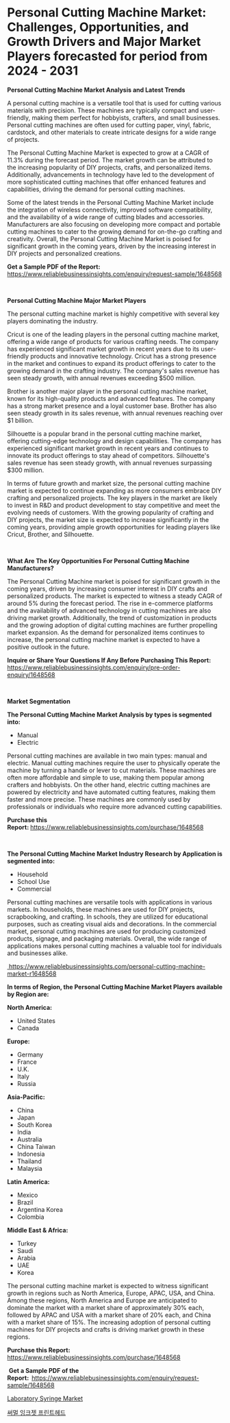 <p><h1>Personal Cutting Machine Market: Challenges, Opportunities, and Growth Drivers and Major Market Players forecasted for period from 2024 - 2031</h1></p><p><strong>Personal Cutting Machine Market Analysis and Latest Trends</strong></p>
<p><p>A personal cutting machine is a versatile tool that is used for cutting various materials with precision. These machines are typically compact and user-friendly, making them perfect for hobbyists, crafters, and small businesses. Personal cutting machines are often used for cutting paper, vinyl, fabric, cardstock, and other materials to create intricate designs for a wide range of projects.</p><p>The Personal Cutting Machine Market is expected to grow at a CAGR of 11.3% during the forecast period. The market growth can be attributed to the increasing popularity of DIY projects, crafts, and personalized items. Additionally, advancements in technology have led to the development of more sophisticated cutting machines that offer enhanced features and capabilities, driving the demand for personal cutting machines.</p><p>Some of the latest trends in the Personal Cutting Machine Market include the integration of wireless connectivity, improved software compatibility, and the availability of a wide range of cutting blades and accessories. Manufacturers are also focusing on developing more compact and portable cutting machines to cater to the growing demand for on-the-go crafting and creativity. Overall, the Personal Cutting Machine Market is poised for significant growth in the coming years, driven by the increasing interest in DIY projects and personalized creations.</p></p>
<p><strong>Get a Sample PDF of the Report:&nbsp;</strong> <a href="https://www.reliablebusinessinsights.com/enquiry/request-sample/1648568">https://www.reliablebusinessinsights.com/enquiry/request-sample/1648568</a></p>
<p>&nbsp;</p>
<p><strong>Personal Cutting Machine Major Market Players</strong></p>
<p><p>The personal cutting machine market is highly competitive with several key players dominating the industry. </p><p>Cricut is one of the leading players in the personal cutting machine market, offering a wide range of products for various crafting needs. The company has experienced significant market growth in recent years due to its user-friendly products and innovative technology. Cricut has a strong presence in the market and continues to expand its product offerings to cater to the growing demand in the crafting industry. The company's sales revenue has seen steady growth, with annual revenues exceeding $500 million.</p><p>Brother is another major player in the personal cutting machine market, known for its high-quality products and advanced features. The company has a strong market presence and a loyal customer base. Brother has also seen steady growth in its sales revenue, with annual revenues reaching over $1 billion.</p><p>Silhouette is a popular brand in the personal cutting machine market, offering cutting-edge technology and design capabilities. The company has experienced significant market growth in recent years and continues to innovate its product offerings to stay ahead of competitors. Silhouette's sales revenue has seen steady growth, with annual revenues surpassing $300 million.</p><p>In terms of future growth and market size, the personal cutting machine market is expected to continue expanding as more consumers embrace DIY crafting and personalized projects. The key players in the market are likely to invest in R&D and product development to stay competitive and meet the evolving needs of customers. With the growing popularity of crafting and DIY projects, the market size is expected to increase significantly in the coming years, providing ample growth opportunities for leading players like Cricut, Brother, and Silhouette.</p></p>
<p>&nbsp;</p>
<p><strong>What Are The Key Opportunities For Personal Cutting Machine Manufacturers?</strong></p>
<p><p>The Personal Cutting Machine market is poised for significant growth in the coming years, driven by increasing consumer interest in DIY crafts and personalized products. The market is expected to witness a steady CAGR of around 5% during the forecast period. The rise in e-commerce platforms and the availability of advanced technology in cutting machines are also driving market growth. Additionally, the trend of customization in products and the growing adoption of digital cutting machines are further propelling market expansion. As the demand for personalized items continues to increase, the personal cutting machine market is expected to have a positive outlook in the future.</p></p>
<p><strong>Inquire or Share Your Questions If Any Before Purchasing This Report:</strong> <a href="https://www.reliablebusinessinsights.com/enquiry/pre-order-enquiry/1648568">https://www.reliablebusinessinsights.com/enquiry/pre-order-enquiry/1648568</a></p>
<p>&nbsp;</p>
<p><strong>Market Segmentation</strong></p>
<p><strong>The Personal Cutting Machine Market Analysis by types is segmented into:</strong></p>
<p><ul><li>Manual</li><li>Electric</li></ul></p>
<p><p>Personal cutting machines are available in two main types: manual and electric. Manual cutting machines require the user to physically operate the machine by turning a handle or lever to cut materials. These machines are often more affordable and simple to use, making them popular among crafters and hobbyists. On the other hand, electric cutting machines are powered by electricity and have automated cutting features, making them faster and more precise. These machines are commonly used by professionals or individuals who require more advanced cutting capabilities.</p></p>
<p><strong>Purchase this Report:&nbsp;</strong><a href="https://www.reliablebusinessinsights.com/purchase/1648568">https://www.reliablebusinessinsights.com/purchase/1648568</a></p>
<p>&nbsp;</p>
<p><strong>The Personal Cutting Machine Market Industry Research by Application is segmented into:</strong></p>
<p><ul><li>Household</li><li>School Use</li><li>Commercial</li></ul></p>
<p><p>Personal cutting machines are versatile tools with applications in various markets. In households, these machines are used for DIY projects, scrapbooking, and crafting. In schools, they are utilized for educational purposes, such as creating visual aids and decorations. In the commercial market, personal cutting machines are used for producing customized products, signage, and packaging materials. Overall, the wide range of applications makes personal cutting machines a valuable tool for individuals and businesses alike.</p></p>
<p><a href="https://www.reliablebusinessinsights.com/personal-cutting-machine-market-r1648568">&nbsp;https://www.reliablebusinessinsights.com/personal-cutting-machine-market-r1648568</a></p>
<p><strong>In terms of Region, the Personal Cutting Machine Market Players available by Region are:</strong></p>
<p>
    <p> <strong> North America: </strong>
        <ul>
            <li>United States</li>
            <li>Canada</li>
        </ul>
        </p> 
    <p> <strong> Europe: </strong>
        <ul>
            <li>Germany</li>
            <li>France</li>
            <li>U.K.</li>
            <li>Italy</li>
            <li>Russia</li>
        </ul>
        </p> 
    <p> <strong> Asia-Pacific: </strong>
        <ul>
            <li>China</li>
            <li>Japan</li>
            <li>South Korea</li>
            <li>India</li>
            <li>Australia</li>
            <li>China Taiwan</li>
            <li>Indonesia</li>
            <li>Thailand</li>
            <li>Malaysia</li>
        </ul>
        </p> 
    <p> <strong> Latin America: </strong>
        <ul>
            <li>Mexico</li>
            <li>Brazil</li>
            <li>Argentina Korea</li>
            <li>Colombia</li>
        </ul>
        </p> 
    <p> <strong> Middle East & Africa: </strong>
        <ul>
            <li>Turkey</li>
            <li>Saudi</li>
            <li>Arabia</li>
            <li>UAE</li>
            <li>Korea</li>
        </ul>
    </p>
    </p>
<p><p>The personal cutting machine market is expected to witness significant growth in regions such as North America, Europe, APAC, USA, and China. Among these regions, North America and Europe are anticipated to dominate the market with a market share of approximately 30% each, followed by APAC and USA with a market share of 20% each, and China with a market share of 15%. The increasing adoption of personal cutting machines for DIY projects and crafts is driving market growth in these regions.</p></p>
<p><strong>Purchase this Report: </strong><a href="https://www.reliablebusinessinsights.com/purchase/1648568">https://www.reliablebusinessinsights.com/purchase/1648568</a></p>
<p>&nbsp;<strong>Get a Sample PDF of the Report:&nbsp;&nbsp;</strong><a href="https://www.reliablebusinessinsights.com/enquiry/request-sample/1648568">https://www.reliablebusinessinsights.com/enquiry/request-sample/1648568</a></p>
<p><strong></strong></p>
<p><p><a href="https://github.com/khkjaxbn36/Market-Research-Report-List-1/blob/main/laboratory-syringe-market.md">Laboratory Syringe Market</a></p><p><a href="https://github.com/risastia4/Market-Research-Report-List-1/blob/main/8043602166449.md">써멀 잉크젯 프린트헤드</a></p></p>